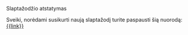 Slaptažodžio atstatymas

Sveiki, norėdami susikurti naują slaptažodį turite paspausti šią nuorodą: [{{link}}]({{link}}/)